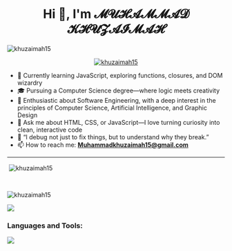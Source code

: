 <h1 align="center">Hi 👋, I'm 𝓜𝓤𝓗𝓐𝓜𝓜𝓐𝓓 𝓚𝓗𝓤𝓩𝓐𝓘𝓜𝓐𝓗</h1>

<p align="left"> <img src="https://komarev.com/ghpvc/?username=KHUZAIMAH15&label=Profile%20views&color=0e75b6&style=flat" alt="khuzaimah15" /> </p>

<p align="center"> <a href="https://github.com/ryo-ma/github-profile-trophy"><img src="https://github-profile-trophy.vercel.app/?username=KHUZAIMAH15" alt="khuzaimah15" /></a> </p>

- 🔭 Currently learning JavaScript, exploring functions, closures, and DOM wizardry  
- 🎓 Pursuing a Computer Science degree—where logic meets creativity
- 🌱 Enthusiastic about Software Engineering, with a deep interest in the principles of Computer Science, Artificial Intelligence, and Graphic Design
- 💬 Ask me about HTML, CSS, or JavaScript—I love turning curiosity into clean, interactive code  
- 🤔 “I debug not just to fix things, but to understand why they break.”  
- 📫 How to reach me: **Muhammadkhuzaimah15@gmail.com**
<hr/>


<p>&nbsp;<img align="center" src="https://github-readme-stats.vercel.app/api?username=KHUZAIMAH15&show_icons=true&locale=en" alt="khuzaimah15" /></p>
<br>
<p><img align="center" src="https://github-readme-streak-stats.herokuapp.com/?user=KHUZAIMAH15&" alt="khuzaimah15" /></p>
<p><img align="center" src="https://github-readme-stats.vercel.app/api/top-langs/?username=khuzaimah15&layout=compact&hide_border=true&&langs_count=10&show_icons=true&theme=transparent" /></p>
<h3 align="left">Languages and Tools:</h3>
<p align="left"><img src="https://skillicons.dev/icons?i=html,css,js,tailwindcss,git" /><img 
